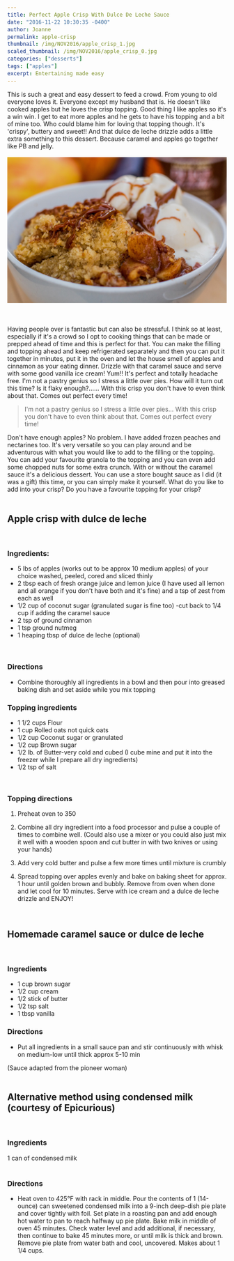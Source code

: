 ```yaml
---
title: Perfect Apple Crisp With Dulce De Leche Sauce
date: "2016-11-22 10:30:35 -0400"
author: Joanne
permalink: apple-crisp
thumbnail: /img/NOV2016/apple_crisp_1.jpg
scaled_thumbnail: /img/NOV2016/apple_crisp_0.jpg
categories: ["desserts"]
tags: ["apples"]
excerpt: Entertaining made easy
---
```


This is such a great and easy dessert to feed a crowd.  From young to old everyone loves it.  Everyone except my husband that is.  He doesn't like cooked apples but he loves the crisp topping.  Good thing I like apples so it's a win win. I get to eat more apples and he gets to have his topping and a bit of mine too. Who could blame him for loving that topping though.  It's 'crispy', buttery and sweet!! And that dulce de leche drizzle adds a little extra something to this dessert.  Because caramel and apples go together like PB and jelly.
<br>
<br>
![Perfect apple crisp](/img/NOV2016/apple_crisp_3.jpg)  
<br>
<br>

Having people over is fantastic but can also be stressful. I think so at least, especially if it's a crowd so I opt to cooking things that can be made or prepped ahead of time and this is perfect for that. You can make the filling and topping ahead and keep refrigerated separately and then you can put it together in minutes, put it in the oven and let the house smell of apples and cinnamon as your eating dinner.  Drizzle with that caramel sauce and serve with some good vanilla ice cream! Yum!! It's perfect and totally headache free.  I'm not a pastry genius so I stress a little over pies. How will it turn out this time? Is it flaky enough?...... With this crisp you don't have to even think about that. Comes out perfect every time!

> I'm not a pastry genius so I stress a little over pies... With this crisp you don't have to even think about that. Comes out perfect every time!

Don't have enough apples? No problem. I have added frozen peaches and nectarines too. It's very versatile so you can play around and be adventurous with what you would like to add to the filling or the topping. You can add your favourite granola to the topping and you can even add some chopped nuts for some extra crunch. With or without the caramel sauce it's a delicious dessert. You can use a store bought sauce as I did (it was a gift) this time, or you can simply make it yourself. What do you like to add into your crisp? Do you have a favourite topping for your crisp?
<br><br>


## Apple crisp with dulce de leche
<br>

### Ingredients:

* 5 lbs of apples (works out to be approx 10 medium apples) of your choice washed, peeled, cored and sliced thinly
* 2 tbsp each of fresh orange juice and lemon juice (I have used all lemon and all orange if you don't have both and it's fine) and a tsp of zest from each as well
* 1/2 cup of coconut sugar (granulated sugar is fine too) -cut back to 1/4 cup if adding the caramel sauce
* 2 tsp of ground cinnamon
* 1 tsp ground nutmeg
* 1 heaping tbsp of dulce de leche (optional)
<br>

### Directions

* Combine thoroughly all ingredients in a bowl and then pour into greased baking dish and set aside while you mix topping


### Topping ingredients

* 1 1/2 cups Flour
* 1 cup Rolled oats not quick oats
* 1/2 cup Coconut sugar or granulated
* 1/2 cup Brown sugar
* 1/2 lb. of Butter-very cold and cubed (I cube mine and put it into the freezer while I prepare all dry ingredients)
* 1/2 tsp of salt
<br>

### Topping directions

1. Preheat oven to 350

1. Combine all dry ingredient into a food processor and pulse a couple of times to combine well. (Could also use a mixer or you could also just mix it well with a wooden spoon and cut butter in with two knives or using your hands)

1. Add very cold butter and pulse a few more times until mixture is crumbly

1. Spread topping over apples evenly and bake on baking sheet for approx. 1 hour until golden brown and bubbly. Remove from oven when done and let cool for 10 minutes. Serve with ice cream and a dulce de leche drizzle and ENJOY!
<br>

## Homemade caramel sauce or dulce de leche
<br>

### Ingredients

* 1 cup brown sugar
* 1/2 cup cream
* 1/2 stick of butter
* 1/2 tsp salt
* 1 tbsp vanilla

### Directions
* Put all ingredients in a small sauce pan and stir continuously with whisk on medium-low until thick approx 5-10 min

(Sauce adapted from the pioneer woman)
<br>
<br>

## Alternative method using condensed milk (courtesy of Epicurious)
<br>

### Ingredients
1 can of condensed milk
<br><br>

### Directions

* Heat oven to 425°F with rack in middle. Pour the contents of 1 (14-ounce) can sweetened condensed milk into a 9-inch deep-dish pie plate and cover tightly with foil. Set plate in a roasting pan and add enough hot water to pan to reach halfway up pie plate. Bake milk in middle of oven 45 minutes. Check water level and add additional, if necessary, then continue to bake 45 minutes more, or until milk is thick and brown. Remove pie plate from water bath and cool, uncovered. Makes about 1 1/4 cups.
<br>
